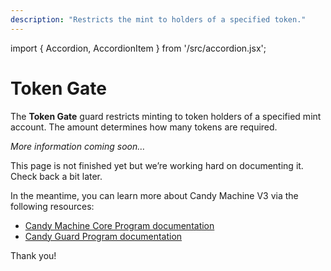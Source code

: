 ```yaml
---
description: "Restricts the mint to holders of a specified token."
---
```


import { Accordion, AccordionItem } from '/src/accordion.jsx';

# Token Gate

The **Token Gate** guard restricts minting to token holders of a specified mint account. The amount determines how many tokens are required.

*More information coming soon…*

This page is not finished yet but we’re working hard on documenting it. Check back a bit later.

In the meantime, you can learn more about Candy Machine V3 via the following resources:

- [Candy Machine Core Program documentation](https://github.com/metaplex-foundation/metaplex-program-library/tree/master/candy-machine-core/program)
- [Candy Guard Program documentation](https://github.com/metaplex-foundation/mpl-candy-guard)

Thank you!
